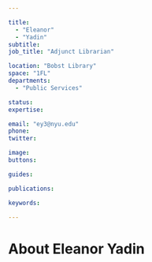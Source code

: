 ```yaml
---

title:
  - "Eleanor"
  - "Yadin"
subtitle: 
job_title: "Adjunct Librarian"

location: "Bobst Library"
space: "1FL"
departments:
  - "Public Services"

status: 
expertise:

email: "ey3@nyu.edu"
phone: 
twitter: 

image: 
buttons:

guides:

publications:

keywords:

---
```


# About Eleanor Yadin


